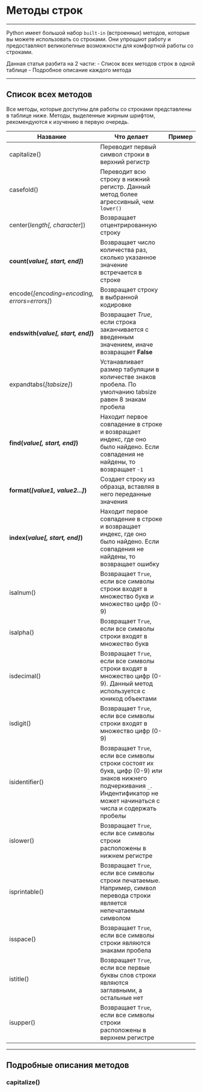 # Методы строк

***

Python имеет большой набор `built-in` (встроенных) методов, которые вы можете использовать со строками. Они упрощают работу и предоставляют великолепные возможности для комфортной работы со строками.

Данная статья разбита на 2 части:
    - Список всех методов строк в одной таблице
    - Подробное описание каждого метода

***

## Список всех методов

Все методы, которые доступны для работы со строками представлены в таблице ниже.
Методы, выделенные жирным шрифтом, рекомендуются к изучению в первую очередь.

| Название | Что делает | Пример |
| -------- | ---------- | :----: |
| capitalize() | Переводит первый символ строки в верхний регистр |        |
| casefold() | Переводит всю строку в нижний регистр. Данный метод более агрессивный, чем `lower()` |  |
| center(*length[, character*]) | Возвращает отцентрированную строку |  |
| __count(*value[, start, end]*)__ | Возвращает число количества раз, сколько указанное значение встречается в строке |  |
| encode(*[encoding=encoding, errors=errors]*) | Возвращает строку в выбранной кодировке |  |
| __endswith(*value[, start, end]*)__ | Возвращает *True*, если строка заканчивается с введенным значением, иначе возвращает **False** |  |
| expandtabs(*[tabsize]*) | Устанавливает размер табуляции в количестве знаков пробела. По умолчанию tabsize равен 8 знакам пробела |  |
| __find(*value[, start, end]*)__ | Находит первое совпадение в строке и возвращает индекс, где оно было найдено. Если совпадения не найдены, то возвращает `-1` |  |
| __format(*[value1, value2...]*)__ | Создает строку из образца, вставляя в него переданные значения |  |
| __index(*value[, start, end]*)__ | Находит первое совпадение в строке и возвращает индекс, где оно было найдено. Если совпадения не найдены, то возвращает ошибку |  |
| isalnum() | Возвращает `True`, если все символы строки входят в множество букв и множество цифр (0-9) |  |
| isalpha() | Возвращает `True`, если все символы строки входят в множество букв |  |
| isdecimal() | Возвращает `True`, если все символы строки входят в множество цифр (0-9). Данный метод используется с юникод объектами |  |
| isdigit() | Возвращает `True`, если все символы строки входят в множество цифр (0-9) |  |
| isidentifier() | Возвращает `True`, если все символы строки состоят их букв, цифр (0-9) или знаков нижнего подчеркивания `_`. Индентификатор не может начинаться с числа и содержать пробелы |  |
| islower() | Возвращает `True`, если все символы строки расположены в нижнем регистре  |  |
| isprintable() | Возвращает `True`, если все символы строки печатаемые. Например, символ перевода строки является непечатаемым символом |  |
| isspace() | Возвращает `True`, если все символы строки являются знаками пробела |  |
| istitle() | Возвращает `True`, если все первые буквы слов строки являются заглавными, а остальные нет |  |
| isupper() | Возвращает `True`, если все символы строки расположены в верхнем регистре |  |

***

## Подробные описания методов

### capitalize()

